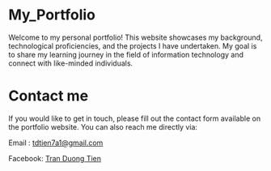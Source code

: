 # My_Portfolio
Welcome to my personal portfolio! This website showcases my background, technological proficiencies, and the projects I have undertaken. My goal is to share my learning journey in the field of information technology and connect with like-minded individuals.
# Contact me
If you would like to get in touch, please fill out the contact form available on the portfolio website. You can also reach me directly via:

Email : [tdtien7a1@gmail.com](mailto:tdtien7a1@gmail.com)

Facebook: [Tran Duong Tien]([https://facebook.com](https://www.facebook.com/duongtien.tran.372))

